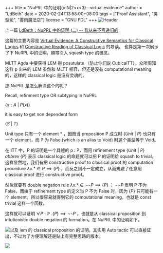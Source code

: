 +++
title = "NuPRL 中的证明{x:N|2<x<3}--virtual evidence"
author = "LdBeth"
date = 2020-02-24T13:58:00+08:00
tags = ["Proof Assistant", "类型论", "雾雨魔法店"]
license = "GNU FDL"
+++
![Header](v2-cfb08ef25758a281a21d224980801ea0_1440w.image.png)

上一篇 [LdBeth：NuPRL 中的证明 (二) -- 我从来不写递归的](../107183874)

这篇的主要內容是 [Virtual Evidence: A Constructive Semantics for Classical Logics](http://www.nuprl.org/KB/show.php?ID=759) 和 [Constructive Reading of Classical Logic](http://www.nuprl.org/MathLibrary/VirtualEvidence/index.html) 的导读。 也算是第一次展示了下 NuRPL 中的证明，順帯引入 squash type 的概念。

MLTT Agda 中要获得 LEM 得 posutulate （防止你们说 CubicalTT）。众所周知这样 p 出来的 LEM 虽然和 MLTT 相容，但还是沒有 computational meaning 的，这样的 classical logic 是沒有灵魂的。

那 NuPRL 是怎么解決这个的呢？

Recall, refinment type OR subtyping in NuPRL

$\{x:A\ |\ P(x) \}$ 

it is easy to get non dependent form

$\{S\ |\ T\}$ 

Unit type 只有一个 element $*$ ，因而当 proposition P 成立时 $\{Unit\ |\ P\}$ 也只有一个 element，而 P 为 False (which is an alias to Void) 时这个类型等于 Void。

在 ITT 中，P 的证明是一个具體的 p : P，而用 refinement type $\{Unit\ |\ P\}\; abbrev \;\{P\}$ 表示 classical logic 的命题就可以把 P 的证明给 squash to trivial。这样显然地，我们有把 constructive proof to classical proof 的 computation procedure $\lambda x.*\in P \implies \{P\}$ ，而反之则不一定成立，从而規避了任意用 classical proof 进行 constructive proof。

然后就要有 double negation rule $\lambda x.* \in \neg\neg P \implies \{P\}$ ： $\neg\neg P$ 表明 P 不为 False，而由于 refinement type 的定义当 P 不为 False 时，因为 $\{ P\}$ 只可能有一个 element，所以很容易就得到它的 computational meaning，也就是 const trivial 这样一个函数。 

这样就可以证明 $\forall P : \mathbb{P}\ . \{P\}\implies \neg\neg P$ ，也就是从 classical proposition 到 intutionistic double negation 的 formation。在 NuPRL 中的证明如下。

![](v2-a1cfc3d89e0309f265dd0729d5df728c_b.jpg)以及 lem 的 classical proposition 的证明。其实用 Auto tactic 可以直接证出，不过为了方便理解还是贴上有完整思路的版本。

![](v2-f727d7437743f24c3541855caf978387_b.jpg)
